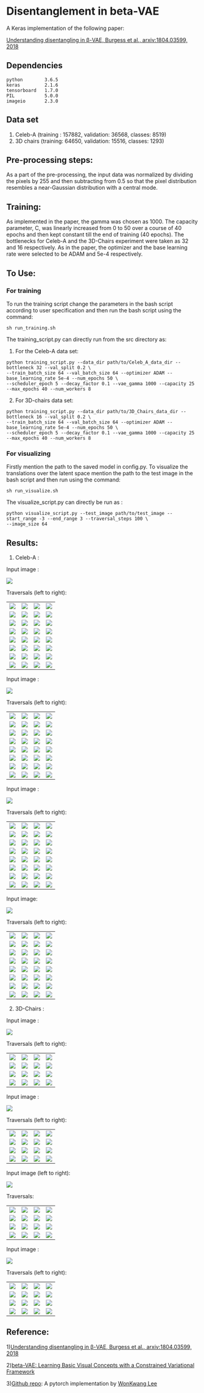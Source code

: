 # Disentanglement in beta-VAE

A Keras implementation of the following paper:
 
[Understanding disentangling in β-VAE, Burgess et al., arxiv:1804.03599, 2018](https://arxiv.org/abs/1804.03599)

## Dependencies
 ```
python        3.6.5
keras         2.1.6
tensorboard   1.7.0
PIL           5.0.0
imageio       2.3.0
```
## Data set
1) Celeb-A (training : 157882, validation: 36568, classes: 8519)
2) 3D chairs (training: 64650, validation: 15516, classes: 1293)

## Pre-processing steps:
As a part of the pre-processing, the input data
was normalized by dividing the pixels by 255 and then subtracting from 0.5 so that the pixel distribution resembles a
near-Gaussian distribution with a central mode.

## Training:
As implemented in the paper, the gamma was chosen as 1000. The capacity parameter, C, was linearly increased from 0 to
50 over a course of 40 epochs and then kept constant till the end of training (40 epochs). The bottlenecks for Celeb-A and 
the 3D-Chairs experiment were taken as 32 and 16 respectively. As in the paper, the optimizer and the base learning rate 
were selected to be ADAM and 5e-4 respectively.
 
## To Use:
### For training
To run the training script change the parameters in the bash script according to user specification and then 
run the bash script using the command:
```
sh run_training.sh 
```
The training_script.py can directly run from the src directory as:

1) For the Celeb-A data set:
```
python training_script.py --data_dir path/to/Celeb_A_data_dir --bottleneck 32 --val_split 0.2 \
--train_batch_size 64 --val_batch_size 64 --optimizer ADAM --base_learning_rate 5e-4 --num_epochs 50 \
--scheduler_epoch 5 --decay_factor 0.1 --vae_gamma 1000 --capacity 25 --max_epochs 40 --num_workers 8 
```
2) For 3D-chairs data set:

```
python training_script.py --data_dir path/to/3D_Chairs_data_dir --bottleneck 16 --val_split 0.2 \
--train_batch_size 64 --val_batch_size 64 --optimizer ADAM --base_learning_rate 5e-4 --num_epochs 50 \
--scheduler_epoch 5 --decay_factor 0.1 --vae_gamma 1000 --capacity 25 --max_epochs 40 --num_workers 8
```
### For visualizing 
Firstly mention the path to the saved model in config.py. To visualize the translations over the latent space 
mention the path to the test image in the bash script and then run using the command:

```
sh run_visualize.sh
```
The visualize_script.py can directly be run as :

```
python visualize_script.py --test_image path/to/test_image --start_range -3 --end_range 3 --traversal_steps 100 \
--image_size 64
```

## Results:

1) Celeb-A :

Input image : 

![](test_images/Celeb_A/celeba_test_1.jpg)

Traversals (left to right):

| | | | |
|:-------------------------:|:-------------------------:|:-------------------------:|:-------------------------:|
|![](test_images/Celeb_A/celeba_test_1.jpg)|![](test_images/Celeb_A/celeba_test_1.jpg)|![](test_images/Celeb_A/celeba_test_1.jpg)|![](test_images/Celeb_A/celeba_test_1.jpg)|
|![](test_images/Celeb_A/celeba_test_1.jpg)|![](test_images/Celeb_A/celeba_test_1.jpg)|![](test_images/Celeb_A/celeba_test_1.jpg)|![](test_images/Celeb_A/celeba_test_1.jpg)|
|![](test_images/Celeb_A/celeba_test_1.jpg)|![](test_images/Celeb_A/celeba_test_1.jpg)|![](test_images/Celeb_A/celeba_test_1.jpg)|![](test_images/Celeb_A/celeba_test_1.jpg)|
|![](test_images/Celeb_A/celeba_test_1.jpg)|![](test_images/Celeb_A/celeba_test_1.jpg)|![](test_images/Celeb_A/celeba_test_1.jpg)|![](test_images/Celeb_A/celeba_test_1.jpg)|
|![](test_images/Celeb_A/celeba_test_1.jpg)|![](test_images/Celeb_A/celeba_test_1.jpg)|![](test_images/Celeb_A/celeba_test_1.jpg)|![](test_images/Celeb_A/celeba_test_1.jpg)|
|![](test_images/Celeb_A/celeba_test_1.jpg)|![](test_images/Celeb_A/celeba_test_1.jpg)|![](test_images/Celeb_A/celeba_test_1.jpg)|![](test_images/Celeb_A/celeba_test_1.jpg)|
|![](test_images/Celeb_A/celeba_test_1.jpg)|![](test_images/Celeb_A/celeba_test_1.jpg)|![](test_images/Celeb_A/celeba_test_1.jpg)|![](test_images/Celeb_A/celeba_test_1.jpg)|
|![](test_images/Celeb_A/celeba_test_1.jpg)|![](test_images/Celeb_A/celeba_test_1.jpg)|![](test_images/Celeb_A/celeba_test_1.jpg)|![](test_images/Celeb_A/celeba_test_1.jpg)|

Input image : 

![](test_images/Celeb_A/celeba_test_2.jpg)

Traversals (left to right):

| | | | |
|:-------------------------:|:-------------------------:|:-------------------------:|:-------------------------:|
|![](test_images/Celeb_A/celeba_test_1.jpg)|![](test_images/Celeb_A/celeba_test_1.jpg)|![](test_images/Celeb_A/celeba_test_1.jpg)|![](test_images/Celeb_A/celeba_test_1.jpg)|
|![](test_images/Celeb_A/celeba_test_1.jpg)|![](test_images/Celeb_A/celeba_test_1.jpg)|![](test_images/Celeb_A/celeba_test_1.jpg)|![](test_images/Celeb_A/celeba_test_1.jpg)|
|![](test_images/Celeb_A/celeba_test_1.jpg)|![](test_images/Celeb_A/celeba_test_1.jpg)|![](test_images/Celeb_A/celeba_test_1.jpg)|![](test_images/Celeb_A/celeba_test_1.jpg)|
|![](test_images/Celeb_A/celeba_test_1.jpg)|![](test_images/Celeb_A/celeba_test_1.jpg)|![](test_images/Celeb_A/celeba_test_1.jpg)|![](test_images/Celeb_A/celeba_test_1.jpg)|
|![](test_images/Celeb_A/celeba_test_1.jpg)|![](test_images/Celeb_A/celeba_test_1.jpg)|![](test_images/Celeb_A/celeba_test_1.jpg)|![](test_images/Celeb_A/celeba_test_1.jpg)|
|![](test_images/Celeb_A/celeba_test_1.jpg)|![](test_images/Celeb_A/celeba_test_1.jpg)|![](test_images/Celeb_A/celeba_test_1.jpg)|![](test_images/Celeb_A/celeba_test_1.jpg)|
|![](test_images/Celeb_A/celeba_test_1.jpg)|![](test_images/Celeb_A/celeba_test_1.jpg)|![](test_images/Celeb_A/celeba_test_1.jpg)|![](test_images/Celeb_A/celeba_test_1.jpg)|
|![](test_images/Celeb_A/celeba_test_1.jpg)|![](test_images/Celeb_A/celeba_test_1.jpg)|![](test_images/Celeb_A/celeba_test_1.jpg)|![](test_images/Celeb_A/celeba_test_1.jpg)|

Input image : 

![](test_images/Celeb_A/celeba_test_3.jpg)

Traversals (left to right):

| | | | |
|:-------------------------:|:-------------------------:|:-------------------------:|:-------------------------:|
|![](test_images/Celeb_A/celeba_test_1.jpg)|![](test_images/Celeb_A/celeba_test_1.jpg)|![](test_images/Celeb_A/celeba_test_1.jpg)|![](test_images/Celeb_A/celeba_test_1.jpg)|
|![](test_images/Celeb_A/celeba_test_1.jpg)|![](test_images/Celeb_A/celeba_test_1.jpg)|![](test_images/Celeb_A/celeba_test_1.jpg)|![](test_images/Celeb_A/celeba_test_1.jpg)|
|![](test_images/Celeb_A/celeba_test_1.jpg)|![](test_images/Celeb_A/celeba_test_1.jpg)|![](test_images/Celeb_A/celeba_test_1.jpg)|![](test_images/Celeb_A/celeba_test_1.jpg)|
|![](test_images/Celeb_A/celeba_test_1.jpg)|![](test_images/Celeb_A/celeba_test_1.jpg)|![](test_images/Celeb_A/celeba_test_1.jpg)|![](test_images/Celeb_A/celeba_test_1.jpg)|
|![](test_images/Celeb_A/celeba_test_1.jpg)|![](test_images/Celeb_A/celeba_test_1.jpg)|![](test_images/Celeb_A/celeba_test_1.jpg)|![](test_images/Celeb_A/celeba_test_1.jpg)|
|![](test_images/Celeb_A/celeba_test_1.jpg)|![](test_images/Celeb_A/celeba_test_1.jpg)|![](test_images/Celeb_A/celeba_test_1.jpg)|![](test_images/Celeb_A/celeba_test_1.jpg)|
|![](test_images/Celeb_A/celeba_test_1.jpg)|![](test_images/Celeb_A/celeba_test_1.jpg)|![](test_images/Celeb_A/celeba_test_1.jpg)|![](test_images/Celeb_A/celeba_test_1.jpg)|
|![](test_images/Celeb_A/celeba_test_1.jpg)|![](test_images/Celeb_A/celeba_test_1.jpg)|![](test_images/Celeb_A/celeba_test_1.jpg)|![](test_images/Celeb_A/celeba_test_1.jpg)|

Input image: 

![](test_images/Celeb_A/celeba_test_4.jpg)

Traversals (left to right):

| | | | |
|:-------------------------:|:-------------------------:|:-------------------------:|:-------------------------:|
|![](test_images/Celeb_A/celeba_test_1.jpg)|![](test_images/Celeb_A/celeba_test_1.jpg)|![](test_images/Celeb_A/celeba_test_1.jpg)|![](test_images/Celeb_A/celeba_test_1.jpg)|
|![](test_images/Celeb_A/celeba_test_1.jpg)|![](test_images/Celeb_A/celeba_test_1.jpg)|![](test_images/Celeb_A/celeba_test_1.jpg)|![](test_images/Celeb_A/celeba_test_1.jpg)|
|![](test_images/Celeb_A/celeba_test_1.jpg)|![](test_images/Celeb_A/celeba_test_1.jpg)|![](test_images/Celeb_A/celeba_test_1.jpg)|![](test_images/Celeb_A/celeba_test_1.jpg)|
|![](test_images/Celeb_A/celeba_test_1.jpg)|![](test_images/Celeb_A/celeba_test_1.jpg)|![](test_images/Celeb_A/celeba_test_1.jpg)|![](test_images/Celeb_A/celeba_test_1.jpg)|
|![](test_images/Celeb_A/celeba_test_1.jpg)|![](test_images/Celeb_A/celeba_test_1.jpg)|![](test_images/Celeb_A/celeba_test_1.jpg)|![](test_images/Celeb_A/celeba_test_1.jpg)|
|![](test_images/Celeb_A/celeba_test_1.jpg)|![](test_images/Celeb_A/celeba_test_1.jpg)|![](test_images/Celeb_A/celeba_test_1.jpg)|![](test_images/Celeb_A/celeba_test_1.jpg)|
|![](test_images/Celeb_A/celeba_test_1.jpg)|![](test_images/Celeb_A/celeba_test_1.jpg)|![](test_images/Celeb_A/celeba_test_1.jpg)|![](test_images/Celeb_A/celeba_test_1.jpg)|
|![](test_images/Celeb_A/celeba_test_1.jpg)|![](test_images/Celeb_A/celeba_test_1.jpg)|![](test_images/Celeb_A/celeba_test_1.jpg)|![](test_images/Celeb_A/celeba_test_1.jpg)|

2) 3D-Chairs :

Input image : 

![](test_images/3D_Chairs/3dchairs_test_1.png)

Traversals (left to right):

| | | | |
|:-------------------------:|:-------------------------:|:-------------------------:|:-------------------------:|
|![](generated_gifs/3dchairs_test_1/z_1.gif)|![](generated_gifs/3dchairs_test_1/z_2.gif)|![](generated_gifs/3dchairs_test_1/z_3.gif)|![](generated_gifs/3dchairs_test_1/z_4.gif)|
|![](generated_gifs/3dchairs_test_1/z_5.gif)|![](generated_gifs/3dchairs_test_1/z_6.gif)|![](generated_gifs/3dchairs_test_1/z_7.gif)|![](generated_gifs/3dchairs_test_1/z_8.gif)|
|![](generated_gifs/3dchairs_test_1/z_9.gif)|![](generated_gifs/3dchairs_test_1/z_10.gif)|![](generated_gifs/3dchairs_test_1/z_11.gif)|![](generated_gifs/3dchairs_test_1/z_12.gif)|
|![](generated_gifs/3dchairs_test_1/z_13.gif)|![](generated_gifs/3dchairs_test_1/z_14.gif)|![](generated_gifs/3dchairs_test_1/z_15.gif)|![](generated_gifs/3dchairs_test_1/z_16.gif)|

Input image : 

![](test_images/3D_Chairs/3dchairs_test_2.png)

Traversals (left to right): 

| | | | |
|:-------------------------:|:-------------------------:|:-------------------------:|:-------------------------:|
|![](generated_gifs/3dchairs_test_2/z_1.gif)|![](generated_gifs/3dchairs_test_2/z_2.gif)|![](generated_gifs/3dchairs_test_2/z_3.gif)|![](generated_gifs/3dchairs_test_2/z_4.gif)|
|![](generated_gifs/3dchairs_test_2/z_5.gif)|![](generated_gifs/3dchairs_test_2/z_6.gif)|![](generated_gifs/3dchairs_test_2/z_7.gif)|![](generated_gifs/3dchairs_test_2/z_8.gif)|
|![](generated_gifs/3dchairs_test_2/z_9.gif)|![](generated_gifs/3dchairs_test_2/z_10.gif)|![](generated_gifs/3dchairs_test_2/z_11.gif)|![](generated_gifs/3dchairs_test_2/z_12.gif)|
|![](generated_gifs/3dchairs_test_2/z_13.gif)|![](generated_gifs/3dchairs_test_2/z_14.gif)|![](generated_gifs/3dchairs_test_2/z_15.gif)|![](generated_gifs/3dchairs_test_2/z_16.gif)|

Input image (left to right): 

![](test_images/3D_Chairs/3dchairs_test_3.png)

Traversals: 

| | | | |
|:-------------------------:|:-------------------------:|:-------------------------:|:-------------------------:|
|![](generated_gifs/3dchairs_test_3/z_1.gif)|![](generated_gifs/3dchairs_test_3/z_2.gif)|![](generated_gifs/3dchairs_test_3/z_3.gif)|![](generated_gifs/3dchairs_test_3/z_4.gif)|
|![](generated_gifs/3dchairs_test_3/z_5.gif)|![](generated_gifs/3dchairs_test_3/z_6.gif)|![](generated_gifs/3dchairs_test_3/z_7.gif)|![](generated_gifs/3dchairs_test_3/z_8.gif)|
|![](generated_gifs/3dchairs_test_3/z_9.gif)|![](generated_gifs/3dchairs_test_3/z_10.gif)|![](generated_gifs/3dchairs_test_3/z_11.gif)|![](generated_gifs/3dchairs_test_3/z_12.gif)|
|![](generated_gifs/3dchairs_test_3/z_13.gif)|![](generated_gifs/3dchairs_test_3/z_14.gif)|![](generated_gifs/3dchairs_test_3/z_15.gif)|![](generated_gifs/3dchairs_test_3/z_16.gif)|

Input image : 

![](test_images/3D_Chairs/3dchairs_test_4.png)

Traversals (left to right): 

| | | | |
|:-------------------------:|:-------------------------:|:-------------------------:|:-------------------------:|
|![](generated_gifs/3dchairs_test_4/z_1.gif)|![](generated_gifs/3dchairs_test_4/z_2.gif)|![](generated_gifs/3dchairs_test_4/z_3.gif)|![](generated_gifs/3dchairs_test_4/z_4.gif)|
|![](generated_gifs/3dchairs_test_4/z_5.gif)|![](generated_gifs/3dchairs_test_4/z_6.gif)|![](generated_gifs/3dchairs_test_4/z_7.gif)|![](generated_gifs/3dchairs_test_4/z_8.gif)|
|![](generated_gifs/3dchairs_test_4/z_9.gif)|![](generated_gifs/3dchairs_test_4/z_10.gif)|![](generated_gifs/3dchairs_test_4/z_11.gif)|![](generated_gifs/3dchairs_test_4/z_12.gif)|
|![](generated_gifs/3dchairs_test_4/z_13.gif)|![](generated_gifs/3dchairs_test_4/z_14.gif)|![](generated_gifs/3dchairs_test_4/z_15.gif)|![](generated_gifs/3dchairs_test_4/z_16.gif)|

## Reference:
1)[Understanding disentangling in β-VAE, Burgess et al., arxiv:1804.03599, 2018](https://arxiv.org/abs/1804.03599)

2)[beta-VAE: Learning Basic Visual Concepts with a Constrained Variational Framework ](https://openreview.net/forum?id=Sy2fzU9gl)

3)[Github repo](https://github.com/1Konny/Beta-VAE): A pytorch implementation by [WonKwang Lee](https://github.com/1Konny)
